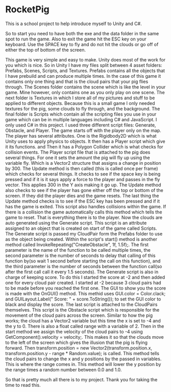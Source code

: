 # RocketPig
This is a school project to help introduce myself to Unity and C#.

So to start you need to have both the exe and the data folder in the same spot to run the game. Also to exit the game hit the ESC key on your keyboard. Use the SPACE key to fly and do not hit the clouds or go off of either the top of bottom of the screen.

This game is very simple and easy to make. Unity does most of the work for you which is nice. So in Unity I have my files split between 4 asset folders: Prefabs, Scenes, Scripts, and Textures. Prefabs contains all the objects that I have prebuild and can produce multiple times. In the case of this game it contains only one thing and that is the cloud pairs that your pig flies through. The Scenes folder contains the scene which is like the level in your game. Mine however, only contains one as you only play on one scene. The next folder is Textures in which I store all of my pictures and stuff to be applied to different objects. Because this is a small game I only needed textures for the pig, some clouds to fly through, and the background. The final folder is Scripts which contain all the scripting files you use in your game which can be in multiple languages including C# and JavaScript. I only used C# in this project. I used three different script files: Generate, Obstacle, and Player. The game starts off with the player only on the map. The player has several attributes. One is the Rigidbody2D which is what Unity uses to apply physics to objects. It then has a Player script which give it its functions. and Then it has a Polygon Collider which is what checks for collision events. The Player script file that is attached to the pig does several things. For one it sets the amount the pig will fly up using the variable fly. Which is a Vector2 structure that assigns a change in position by 300. The Update method is then called (this is called once per frame) which checks for several things. It checks to see if the space key is being pressed and if it is it says apply a force to the player and passes in the fly vector. This applies 300 in the Y axis making it go up. The Update method also checks to see if the player has gone either off the top or bottom of the screen. If they did the player dies and the game resets. The last thing the Update method checks is to see if the ESC key has been pressed and if it has the game is exited. This script also handles collisions within the game. If there is a collision the game automatically calls this method which tells the game to reset. That is everything there is to the player. Now the clouds are auto generated using the Generate script. This script is an attribute assigned to an object that is created on start of the game called Scripts. The Generate script is passed my CloudPair form the Prefabs folder to use as the object being created. Within the script's start() method is another method called InvokeRepeating("CreateObstacle", 1f, 1.5f);. The first parameter is the name of the function to be called multiple times, the second parameter is the number of seconds to delay that calling of this function by(so wait 1 second before starting the call on this function), and the third parameter is the number of seconds between the function call(so after the first call call it every 1.5 seconds). The Generate script is also in charge of keeping score. To do this I started the score at -2 and then added one for every cloud pair created. I started at -2 because 3 cloud pairs had to be made before you reached the first one. The GUI to show you the score is made with the OnGUI() method. This methid uses GUI.color = Color.clack; and GUILayout.Label(" Score: " + score.ToString()); to set the GUI color to black and display the score. The last script is attached to the CloudPairs themselves. This script is the Obstacle script which is responsible for the movement of the cloud pairs across the screen. Similar to how the pig works; the cloud has a Vector2 variable but this time the x is set to -4 and the y to 0. There is also a float called range with a variable of 2. Then in the start method we assign the velocity of the cloud pairs to -4 using GetComponent<Rigidbody2D>().velocity = velocity;. This makes it so that the clouds move to the left of the screen which gives the illusion that the pig is flying forward. Then transform.position = new Vector2(transform.position.x, transform.position.y - range * Random.value); is called. This method tells the cloud pairs to change the x and y positions by the passed in variables. This is where the range comes in. This method will lower the y position by the range times a random number between 0.0 and 1.0. 

So that is pretty much all there is to my project. Thank you for taking the time to read this. 

